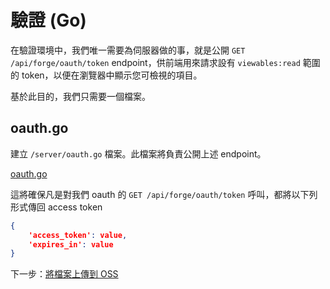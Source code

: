 # 驗證 (Go)


在驗證環境中，我們唯一需要為伺服器做的事，就是公開 `GET /api/forge/oauth/token` endpoint，供前端用來請求設有 `viewables:read` 範圍的 token，以便在瀏覽器中顯示您可檢視的項目。

基於此目的，我們只需要一個檔案。

## oauth.go

建立 `/server/oauth.go` 檔案。此檔案將負責公開上述 endpoint。 

[oauth.go](_snippets/viewmodels/go/oauth.go ':include :type=code go')

這將確保凡是對我們 oauth 的 `GET /api/forge/oauth/token` 呼叫，都將以下列形式傳回 access token

```json
{
	'access_token': value, 
	'expires_in': value
}
```

下一步：[將檔案上傳到 OSS](/zh-TW/datamanagement/oss/)